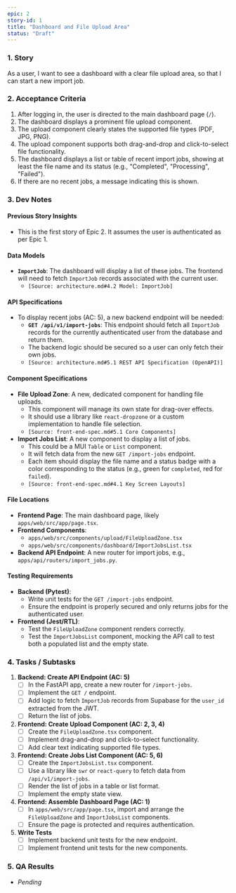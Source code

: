 ```yaml
---
epic: 2
story-id: 1
title: "Dashboard and File Upload Area"
status: "Draft"
---
```


### 1. Story

As a user, I want to see a dashboard with a clear file upload area, so that I can start a new import job.

### 2. Acceptance Criteria

1.  After logging in, the user is directed to the main dashboard page (`/`).
2.  The dashboard displays a prominent file upload component.
3.  The upload component clearly states the supported file types (PDF, JPG, PNG).
4.  The upload component supports both drag-and-drop and click-to-select file functionality.
5.  The dashboard displays a list or table of recent import jobs, showing at least the file name and its status (e.g., "Completed", "Processing", "Failed").
6.  If there are no recent jobs, a message indicating this is shown.

### 3. Dev Notes

#### Previous Story Insights
*   This is the first story of Epic 2. It assumes the user is authenticated as per Epic 1.

#### Data Models
*   **`ImportJob`**: The dashboard will display a list of these jobs. The frontend will need to fetch `ImportJob` records associated with the current user.
    *   `[Source: architecture.md#4.2 Model: ImportJob]`

#### API Specifications
*   To display recent jobs (AC: 5), a new backend endpoint will be needed:
    *   **`GET /api/v1/import-jobs`**: This endpoint should fetch all `ImportJob` records for the currently authenticated user from the database and return them.
    *   The backend logic should be secured so a user can only fetch their own jobs.
    *   `[Source: architecture.md#5.1 REST API Specification (OpenAPI)]`

#### Component Specifications
*   **File Upload Zone**: A new, dedicated component for handling file uploads.
    *   This component will manage its own state for drag-over effects.
    *   It should use a library like `react-dropzone` or a custom implementation to handle file selection.
    *   `[Source: front-end-spec.md#5.1 Core Components]`
*   **Import Jobs List**: A new component to display a list of jobs.
    *   This could be a MUI `Table` or `List` component.
    *   It will fetch data from the new `GET /import-jobs` endpoint.
    *   Each item should display the file name and a status badge with a color corresponding to the status (e.g., green for `completed`, red for `failed`).
    *   `[Source: front-end-spec.md#4.1 Key Screen Layouts]`

#### File Locations
*   **Frontend Page**: The main dashboard page, likely `apps/web/src/app/page.tsx`.
*   **Frontend Components**:
    *   `apps/web/src/components/upload/FileUploadZone.tsx`
    *   `apps/web/src/components/dashboard/ImportJobsList.tsx`
*   **Backend API Endpoint**: A new router for import jobs, e.g., `apps/api/routers/import_jobs.py`.

#### Testing Requirements
*   **Backend (Pytest)**:
    *   Write unit tests for the `GET /import-jobs` endpoint.
    *   Ensure the endpoint is properly secured and only returns jobs for the authenticated user.
*   **Frontend (Jest/RTL)**:
    *   Test the `FileUploadZone` component renders correctly.
    *   Test the `ImportJobsList` component, mocking the API call to test both a populated list and the empty state.

### 4. Tasks / Subtasks

1.  **Backend: Create API Endpoint (AC: 5)**
    *   [ ] In the FastAPI app, create a new router for `/import-jobs`.
    *   [ ] Implement the `GET /` endpoint.
    *   [ ] Add logic to fetch `ImportJob` records from Supabase for the `user_id` extracted from the JWT.
    *   [ ] Return the list of jobs.
2.  **Frontend: Create Upload Component (AC: 2, 3, 4)**
    *   [ ] Create the `FileUploadZone.tsx` component.
    *   [ ] Implement drag-and-drop and click-to-select functionality.
    *   [ ] Add clear text indicating supported file types.
3.  **Frontend: Create Jobs List Component (AC: 5, 6)**
    *   [ ] Create the `ImportJobsList.tsx` component.
    *   [ ] Use a library like `swr` or `react-query` to fetch data from `/api/v1/import-jobs`.
    *   [ ] Render the list of jobs in a table or list format.
    *   [ ] Implement the empty state view.
4.  **Frontend: Assemble Dashboard Page (AC: 1)**
    *   [ ] In `apps/web/src/app/page.tsx`, import and arrange the `FileUploadZone` and `ImportJobsList` components.
    *   [ ] Ensure the page is protected and requires authentication.
5.  **Write Tests**
    *   [ ] Implement backend unit tests for the new endpoint.
    *   [ ] Implement frontend unit tests for the new components.

### 5. QA Results
*   *Pending*
